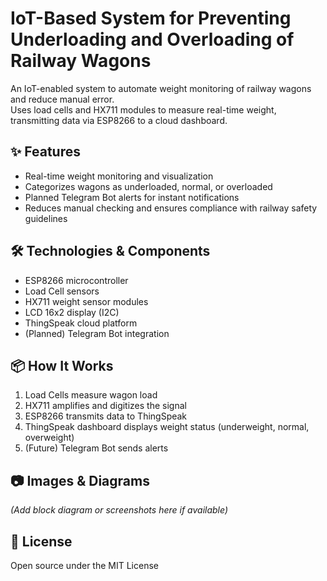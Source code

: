 # IoT-Based System for Preventing Underloading and Overloading of Railway Wagons

An IoT-enabled system to automate weight monitoring of railway wagons and reduce manual error.  
Uses load cells and HX711 modules to measure real-time weight, transmitting data via ESP8266 to a cloud dashboard.

## ✨ Features
- Real-time weight monitoring and visualization
- Categorizes wagons as underloaded, normal, or overloaded
- Planned Telegram Bot alerts for instant notifications
- Reduces manual checking and ensures compliance with railway safety guidelines

## 🛠 Technologies & Components
- ESP8266 microcontroller
- Load Cell sensors
- HX711 weight sensor modules
- LCD 16x2 display (I2C)
- ThingSpeak cloud platform
- (Planned) Telegram Bot integration

## 📦 How It Works
1. Load Cells measure wagon load
2. HX711 amplifies and digitizes the signal
3. ESP8266 transmits data to ThingSpeak
4. ThingSpeak dashboard displays weight status (underweight, normal, overweight)
5. (Future) Telegram Bot sends alerts

## 📷 Images & Diagrams
*(Add block diagram or screenshots here if available)*

## 📄 License
Open source under the MIT License
